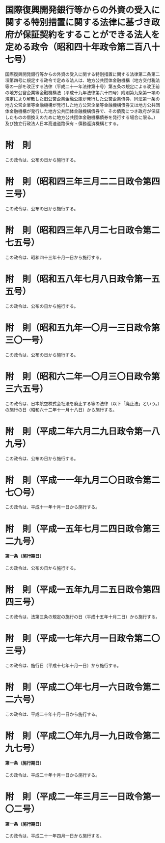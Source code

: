 # 国際復興開発銀行等からの外資の受入に関する特別措置に関する法律に基づき政府が保証契約をすることができる法人を定める政令（昭和四十年政令第二百八十七号）
国際復興開発銀行等からの外資の受入に関する特別措置に関する法律第二条第二項第四号に規定する政令で定める法人は、地方公共団体金融機構（地方交付税法等の一部を改正する法律（平成二十一年法律第十号）第五条の規定による改正前の地方公営企業等金融機構法（平成十九年法律第六十四号）附則第九条第一項の規定により解散した旧公営企業金融公庫が発行した公営企業債券、同法第一条の地方公営企業等金融機構が発行した地方公営企業等金融機構債券又は地方公共団体金融機構が発行した地方公共団体金融機構債券で、その債務につき政府が保証したものの借換えのために地方公共団体金融機構債券を発行する場合に限る。）及び独立行政法人日本高速道路保有・債務返済機構とする。
# 附　則
この政令は、公布の日から施行する。
# 附　則（昭和四三年三月二二日政令第四三号）
この政令は、公布の日から施行する。
# 附　則（昭和四三年八月二七日政令第二七五号）
この政令は、昭和四十三年十月一日から施行する。
# 附　則（昭和五八年七月八日政令第一五五号）
この政令は、公布の日から施行する。
# 附　則（昭和五九年一〇月一三日政令第三〇一号）
この政令は、公布の日から施行する。
# 附　則（昭和六二年一〇月三〇日政令第三六五号）
この政令は、日本航空株式会社法を廃止する等の法律（以下「廃止法」という。）の施行の日（昭和六十二年十一月十八日）から施行する。
# 附　則（平成二年六月二九日政令第一八九号）
この政令は、公布の日から施行する。
# 附　則（平成一一年九月二〇日政令第二七〇号）
この政令は、平成十一年十月一日から施行する。
# 附　則（平成一五年七月二四日政令第三二九号）
#### 第一条（施行期日）
この政令は、公布の日から施行する。
# 附　則（平成一五年九月二五日政令第四四三号）
この政令は、法第三条の規定の施行の日（平成十五年十月二日）から施行する。
# 附　則（平成一七年六月一日政令第二〇三号）
この政令は、施行日（平成十七年十月一日）から施行する。
# 附　則（平成二〇年七月一六日政令第二二六号）
この政令は、平成二十年十月一日から施行する。
# 附　則（平成二〇年九月一九日政令第二九七号）
#### 第一条（施行期日）
この政令は、平成二十年十月一日から施行する。
# 附　則（平成二一年三月三一日政令第一〇二号）
#### 第一条（施行期日）
この政令は、平成二十一年四月一日から施行する。
